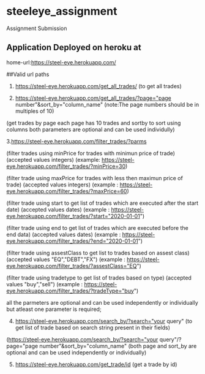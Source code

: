 # steeleye_assignment
Assignment Submission

## Application Deployed on heroku at
  
home-url:https://steel-eye.herokuapp.com/

##Valid url paths
  
1.  https://steel-eye.herokuapp.com/get_all_trades/   (to get all trades)
   
2. https://steel-eye.herokuapp.com/get_all_trades/?page="page number"&sort_by="column_name"   (note:The page numbers should be in multiples of 10)

(get trades by page each page has 10 trades and sortby to sort using columns both parameters are optional and can be used individully)
  
3.https://steel-eye.herokuapp.com/filter_trades/?parms 

(filter trades using minPrice for trades with minimun price of trade) (accepted values integers) (example: https://steel-eye.herokuapp.com/filter_trades/?minPrice=30)

(filter trade using maxPrice for trades with less then maximun price of trade) (accepted values integers) (example : https://steel-eye.herokuapp.com/filter_trades/?maxPrice=60)

(filter trade using start to get list of trades which are executed after the start date) (accepted values dates) (example : https://steel-eye.herokuapp.com/filter_trades/?start="2020-01-01")

(filter trade using end to get list of trades which are executed before the end data) (accepted values dates) (example : https://steel-eye.herokuapp.com/filter_trades/?end="2020-01-01")

(filter trade using assestClass to get list to trades based on assest class) (accepted values "EQ","DEBT","FX") (example : https://steel-eye.herokuapp.com/filter_trades/?assestClass="EQ")

(filter trade using tradetype to get list of trades based on type) (accepted values "buy","sell") (example : https://steel-eye.herokuapp.com/filter_trades/?tradeType="buy")

all the parmeters are optional and can be used independently or individually but atleast one parameter is required;

4. https://steel-eye.herokuapp.com/search_by/?search="your query"  (to get list of trade based on search string present in their fields)

(https://steel-eye.herokuapp.com/search_by/?search="your query"/?page="page number"&sort_by="column_name" (both page and sort_by are optional and can be used independently or individually)
  
5. https://steel-eye.herokuapp.com/get_trade/id  (get a trade by id)
